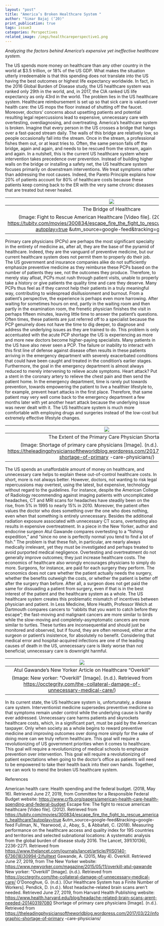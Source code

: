 ```yaml
---
layout: "post"
title: "America’s Broken Healthcare System "
author: "Simar Bajaj (‘20)"
print_publication: true
tags: issue3
categories: Perspectives
related_image: /imgs/healthcareperspective1.png
---
```


*Analyzing the factors behind America’s expensive yet ineffective healthcare system.*

<!--excerpt-->

The US spends more money on healthcare than any other country in the world at $3.5 trillion, or 18% of the US GDP. What makes the situation utterly irredeemable is that this spending does not translate into the US having the best outcomes or highest life expectancy worldwide. In fact, in the 2016 Global Burden of Disease study, the US healthcare system was ranked only 29th in the world, and, in 2017, the CIA ranked US life expectancy as only 43rd in the world. The problem lies in the US healthcare system. Healthcare reimbursement is set up so that sick care is valued over health care: the US mops the floor instead of shutting off the faucet. Moreover, doctors’ concerns about upsetting patients and potential resulting legal repercussions lead to expensive, unnecessary care with overtesting, overdiagnosing, and overtreating. America’s healthcare system is broken. 
Imagine that every person in the US crosses a bridge that hangs over a fast-paced stream daily. The walls of this bridge are relatively low, so people occasionally fall into the stream. Once in the stream, a professional fishes them out, or at least tries to. Often, the same person falls off the bridge, again and again, and needs to be rescued from the stream, again and again. In a nutshell, this is the current US healthcare system where intervention takes precedence over prevention. Instead of building higher walls on the bridge or installing a safety net, the US healthcare system focuses primarily on downstream interventions. We treat symptoms rather than addressing the root causes. Indeed, the Pareto Principle explains how 20% of patients account for 80% of healthcare costs because these patients keep coming back to the ER with the very same chronic diseases that are treated but never healed. 

<!--excerpt-->

| ![](/imgs/healthcareperspective1.png) | 
|:--:| 
|The Bridge of Healthcare
(Image: Fight to Rescue American Healthcare [Video file]. (2012). Retrieved from https://tubitv.com/movies/300834/escape_fire_the_fight_to_rescue_american_healthcare?autoplay=true &utm_source=google-feed&tracking=google-feed)|

Primary care physicians (PCPs) are perhaps the most significant specialty in the entirety of medicine as, after all, they are the base of the pyramid of healthcare. Indeed, they are the vanguard of preventive medicine, but our current healthcare system does not permit them to properly do their job. The US government and insurance companies alike do not sufficiently emphasize preventive medicine as they reimburse these PCPs based on the number of patients they see, not the outcomes they produce. Therefore, to merely stay afloat, PCPs must rush through patient visits, unable to properly take a history or give patients the quality time and care they deserve. Many PCPs thus feel as if they cannot help their patients in a truly meaningful way, contributing to widespread disillusionment and burnout. 
From a patient’s perspective, the experience is perhaps even more harrowing. After waiting for sometimes hours on end, partly in the waiting room and then partly in the examination room, the frenetic physician finishes the visit in perhaps fifteen minutes, leaving little time to answer the patient’s questions. Often times, these patients are just referred off to a specialist because the PCP genuinely does not have the time to dig deeper, to diagnose and address the underlying issues as they are trained to do. This problem is only accentuated with the acute PCP shortage the US is experiencing as more and more new doctors become higher-paying specialists. 
Many patients in the US have also never seen a PCP. The failure or inability to interact with this first line of defense against disease often results in these patients arriving in the emergency department with severely exacerbated conditions that could have been caught and treated in the condition’s earlier stages. Furthermore, the goal in the emergency department is almost always reduced to merely intervening to relieve acute symptoms. Heart attack? Put a stent in the coronary artery to relieve the chest pain and then send the patient home. In the emergency department, time is rarely put towards prevention, towards empowering the patient to live a healthier lifestyle to, for example, prevent heart attacks in the first place. Therefore, that same patient may very well come back to the emergency department a few months later with yet another heart attack because the underlying issue was never dealt with it. The US healthcare system is much more comfortable with employing drugs and surgeries instead of the low-cost but extremely effective lifestyle changes. 


<!--excerpt-->

| ![](/imgs/healthcareperspective2.png) | 
|:--:| 
|The Extent of the Primary Care Physician Shortage
(Image: Shortage of primary care physicians [Image]. (n.d.). Retrieved from https://theleadingphysiciansoftheworldblog.wordpress.com/2017/03/22/infographic-shortage-of-primary -care-physicians/)|

The US spends an unaffordable amount of money on healthcare, and unnecessary care helps to explain these out-of-control healthcare costs. In short, more is not always better. However, doctors, not wanting to risk legal repercussions may overtest, using the latest, but expensive, technology without regard to the guidelines. For instance, despite the American College of Radiology recommending against imaging patients with uncomplicated headaches, CT and MRI scans for headaches have steadily been on the rise, from 5% in 1995 to nearly 15% in 2010. Moreover, the patient often values the doctor who does something over the one who does nothing, even when that something is entirely unnecessary. Besides the additional radiation exposure associated with unnecessary CT scans, overtesting also results in expensive overtreatment. In a piece in the New Yorker, author and endocrine surgeon Atul Gawande compares overtesting to a “fishing expedition,” and “since no one is perfectly normal you tend to find a lot of fish.” The problem is that these fish, in particular, are nearly always medically irrelevant, yet they must be investigated and perhaps treated to avoid purported medical negligence. Overtesting and overtreatment do not generally improve outcomes; they just increase healthcare costs. 
The economics of healthcare also wrongly encourages physicians to simply do more. Surgeons, for instance, are paid for each surgery they perform. The economics does not care whether the patient actually needs the surgery, whether the benefits outweigh the costs, or whether the patient is better off after the surgery than before. After all, a surgeon does not get paid the same for dissuading a patient from surgery, even if that is in the best interest of the patient and the healthcare system as a whole. The US healthcare system creates this problematic mismatch of incentives between physician and patient. 
In Less Medicine, More Health, Professor Welch at Dartmouth compares cancers to “rabbits that you want to catch before they escape”; the fast-moving and malignant cancers are more similar to birds while the slow-moving and completely-asymptomatic cancers are more similar to turtles. These turtles are inconsequential and should just be monitored and observed, but if found, they are often removed, either at the surgeon or patient’s insistence, for absolutely no benefit. Considering that medical error and hospital-acquired infections are one of the leading causes of death in the US, unnecessary care is likely worse than not beneficial; unnecessary care is downright harmful.

<!--excerpt-->

| ![](/imgs/healthcareperspective3.png) | 
|:--:| 
|Atul Gawande’s New Yorker Article on Healthcare “Overkill”
(Image: New yorker: "Overkill" [Image]. (n.d.). Retrieved from https://occtegrity.com/the-collateral-damage-of-unnecessary-medical-care/)|

In its current state, the US healthcare system is, unfortunately, a disease care system. Interventionist medicine supersedes preventive medicine so that symptoms remain under control while the underlying cause is hardly ever addressed. Unnecessary care harms patients and skyrockets healthcare costs, which, in a significant part, must be paid by the American taxpayer. Only when society as a whole begins to reward preventive medicine and improving outcomes over doing more simply for the sake of doing more can we truly reform healthcare. This goal will require a revolutionizing of US government priorities when it comes to healthcare. This goal will require a revolutionizing of medical schools to emphasize prevention over intervention. This goal will require a revolutionizing of patient expectations when going to the doctor’s office as patients will need to be empowered to take their health back into their own hands. Together, we can work to mend the broken US healthcare system.

References 

American health care: Health spending and the federal budget. (2018, May 16). Retrieved June 27, 2019, from Committee for a Responsible Federal Budget website: 
https://www.crfb.org/papers/american-health-care-health-spending-and-federal-budget 
Escape fire: The fight to rescue american healthcare [Video file]. (2012). Retrieved from https://tubitv.com/movies/300834/escape_fire_the_fight_to_rescue_american_healthcare?autoplay=true &utm_source=google-feed&tracking=google-feed 
Fullman, N., Yearwood, J., Abay, S., & Abbafati, C. (2018). Measuring performance on the healthcare access and quality index for 195 countries and territories and selected subnational locations: A systematic analysis from the global burden of disease study 2016. The Lancet, 391(10136), 2236-2271. Retrieved from https://www.thelancet.com/journals/lancet/article/PIIS0140-6736(18)30994-2/fulltext 
Gawande, A. (2015, May 4). Overkill. Retrieved June 27, 2019, from The New Yorker website: https://www.newyorker.com/magazine/2015/05/11/overkill-atul-gawande 
New yorker: "Overkill" [Image]. (n.d.). Retrieved from 
https://occtegrity.com/the-collateral-damage-of-unnecessary-medical-care/ 
O'Donoghue, G. (n.d.). [Our Healthcare System has a Finite Number of Workers]. 
Pendick, D. (n.d.). Most headache-related brain scans aren't needed. Retrieved June 27, 2019, from Harvard Health Publishing website: 
https://www.health.harvard.edu/blog/headache-related-brain-scans-arent-needed-201403197080 
Shortage of primary care physicians [Image]. (n.d.). Retrieved from 
https://theleadingphysiciansoftheworldblog.wordpress.com/2017/03/22/infographic-shortage-of-primary -care-physicians/

